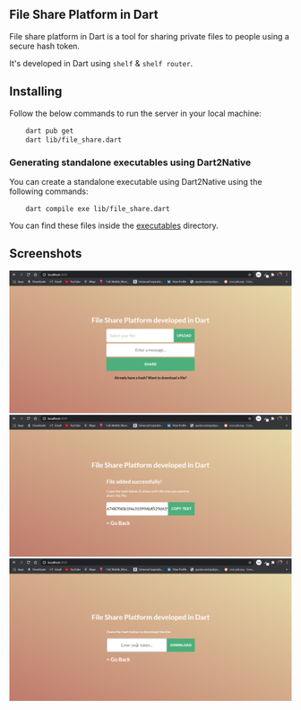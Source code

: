 ## File Share Platform in Dart

File share platform in Dart is a tool for sharing private files to people using a secure hash token.

It's developed in Dart using `shelf` & `shelf router`.

## Installing 
Follow the below commands to run the server in your local machine:

```
    dart pub get
    dart lib/file_share.dart
```

### Generating standalone executables using Dart2Native
You can create a standalone executable using Dart2Native using the following commands:

```
    dart compile exe lib/file_share.dart
```

You can find these files inside the [executables](./executables/) directory.

## Screenshots

![Home Screen](./screenshots/Capture.PNG)
![File Share Screen](./screenshots/Capture2.PNG)
![File Download Screen](./screenshots/Capture3.PNG)